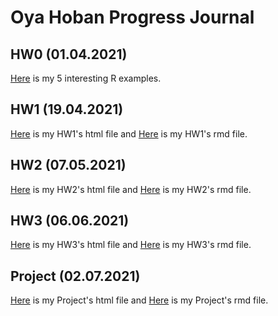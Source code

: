 # Oya Hoban Progress Journal

## HW0 (01.04.2021)
[Here](files/IE360_Spring21_Homework0.html) is my 5 interesting R examples.

## HW1 (19.04.2021)
[Here](files/HW1.html) is my HW1's html file and [Here](files/HW1.Rmd) is my HW1's rmd file.

## HW2 (07.05.2021)
[Here](files/HW2.html) is my HW2's html file and [Here](files/HW2.Rmd) is my HW2's rmd file.

## HW3 (06.06.2021)
[Here](files/HW3-Oya.html) is my HW3's html file and [Here](files/HW3-Oya.Rmd) is my HW3's rmd file.

## Project (02.07.2021)
[Here](files/Project_Group3.html) is my Project's html file and [Here](files/Project_Group3.Rmd) is my Project's rmd file.